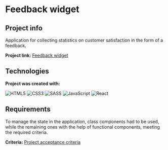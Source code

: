 # Feedback widget

## Project info
Application for collecting statistics on customer satisfaction in the form of a feedback.

**Project link:** [Feedback widget](https://dawidmarek95x.github.io/goit-react-hw-04-hooks-feedback/)

## Technologies
**Project was created with:**

![HTML5](https://img.shields.io/badge/html5-%23E34F26.svg?style=for-the-badge&logo=html5&logoColor=white) ![CSS3](https://img.shields.io/badge/css3-%231572B6.svg?style=for-the-badge&logo=css3&logoColor=white) ![SASS](https://img.shields.io/badge/SASS-hotpink.svg?style=for-the-badge&logo=SASS&logoColor=white) ![JavaScript](https://img.shields.io/badge/javascript-%23323330.svg?style=for-the-badge&logo=javascript&logoColor=%23F7DF1E) ![React](https://img.shields.io/badge/react-%2320232a.svg?style=for-the-badge&logo=react&logoColor=%2361DAFB)

## Requirements
To manage the state in the application, class components had to be used, while the remaining ones with the help of functional components, meeting the required criteria.

**Criteria:**
[Project acceptance criteria](https://github.com/goitacademy/react-homework/blob/master/homework-02/feedback/README.pl.md)
